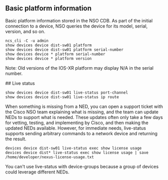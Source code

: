 ## Basic platform information
Basic platform information stored in the NSO CDB. As part of the initial connection to a device, NSO queries the device for its model, serial, version, and so on.

    ncs_cli -C -u admin
    show devices device dist-sw01 platform
    show devices device dist-sw01 platform serial-number
    show devices device * platform serial-number
    show devices device * platform version

Note: Old versions of the IOS-XR platform may display N/A in the serial number.

## Live status

    show devices device dist-sw01 live-status port-channel
    show devices device dist-sw01 live-status ip route

When something is missing from a NED, you can open a support ticket with the Cisco NSO team explaining what is missing, and the team can update NEDs to support what is needed. These updates often only take a few days for vetting, testing, and implementing by Cisco, and then making the updated NEDs available.
However, for immediate needs, live-status supports sending arbitrary commands to a network device and returning the result. 

    devices device dist-sw01 live-status exec show license usage
    devices device dist* live-status exec show license usage | save /home/developer/nexus-license-usage.txt

You can't use live-status with device-groups because a group of devices could leverage different NEDs.
